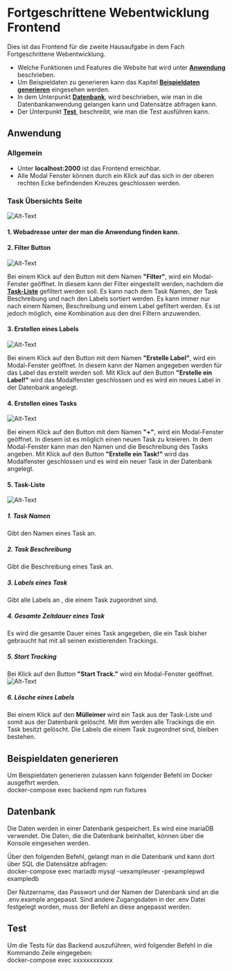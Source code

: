 #  **Fortgeschrittene Webentwicklung Frontend**  

Dies ist das Frontend für die zweite Hausaufgabe in dem Fach Fortgeschrittene Webentwicklung.

- Welche Funktionen und Features die Website hat wird unter **[Anwendung](#anwendung)** beschrieben.
- Um Beispieldaten zu generieren kann das Kapitel **[Beispieldaten generieren](#beispieldaten-generieren)** eingesehen werden.  
- In dem Unterpunkt **[Datenbank](#datenbank)**, wird beschrieben, wie man in die Datenbankanwendung gelangen kann und Datensätze abfragen kann.  
- Der Unterpunkt **[Test](#test)**, beschreibt, wie man die Test ausführen kann.  
  
## Anwendung
### Allgemein
- Unter **localhost:2000** ist das Frontend erreichbar.
-  Alle Modal Fenster können durch ein Klick auf das sich in der oberen rechten Ecke befindenden Kreuzes geschlossen werden.

### Task Übersichts Seite

<img  src="/packages/frontend/readMe_pictures/TaskOverviewPage.png"  alt="Alt-Text"  title="Übersichts Seite"  />

#### 1. Webadresse unter der man die Anwendung finden kann.
#### 2. Filter Button
<img  src="/packages/frontend/readMe_pictures/Filter.png"  alt="Alt-Text"  title="Filter"  />

Bei einem Klick auf den Button mit dem Namen **"Filter"**, wird ein Modal-Fenster geöffnet. In diesem kann der Filter eingestellt werden, nachdem die **[Task-Liste](#task_liste)** gefiltert werden soll. Es kann nach dem Task Namen, der Task Beschreibung und nach den Labels sortiert werden. Es kann immer nur nach einem Namen, Beschreibung und einem Label gefiltert werden. Es ist jedoch möglich, eine Kombination aus den drei Filtern anzuwenden.

#### 3. Erstellen eines Labels
<img src="/packages/frontend/readMe_pictures/createLabel.png" alt="Alt-Text"  title="Erstellen eines Labels"/>

Bei einem Klick auf den Button mit dem Namen **"Erstelle Label"**, wird ein Modal-Fenster geöffnet. In diesem kann der Namen angegeben werden für das Label das erstellt werden soll. Mit Klick auf den Button **"Erstelle ein Label!"** wird das Modalfenster geschlossen und es wird ein neues Label in der Datenbank angelegt.
 
#### 4. Erstellen eines Tasks

<img src="/packages/frontend/readMe_pictures/createTask.png" alt="Alt-Text"  title="Erstellen eines Tasks"/>

Bei einem Klick auf den Button mit dem Namen **"+"**, wird ein Modal-Fenster geöffnet. In diesem ist es möglich einen neuen Task zu kreieren. In dem Modal-Fenster kann man den Namen und die Beschreibung des Tasks angeben.  Mit Klick auf den Button **"Erstelle ein Task!"** wird das Modalfenster geschlossen und es wird ein neuer Task in der Datenbank angelegt.

#### 5. Task-Liste

<img src="/packages/frontend/readMe_pictures/TaskElement.png" alt="Alt-Text"  title="Task Element"/>

##### 1. Task Namen
Gibt den Namen eines Task an.
##### 2. Task Beschreibung
Gibt die Beschreibung eines Task an.
##### 3. Labels eines Task
Gibt alle Labels an , die einem Task zugeordnet sind.
##### 4. Gesamte Zeitdauer eines Task
Es wird die gesamte Dauer eines Task angegeben, die  ein Task bisher gebraucht hat mit all seinen existierenden Trackings.
##### 5. Start Tracking
Bei Klick auf den Button **"Start Track."** wird ein Modal-Fenster geöffnet.
<img src="/packages/frontend/readMe_pictures/TaskElement.png" alt="Alt-Text"  title="Starten eines Trackings"/>
##### 6. Lösche eines Labels
Bei einem Klick auf den **Mülleimer** wird ein Task aus der Task-Liste und somit aus der Datenbank gelöscht. Mit ihm werden alle Trackings die ein Task besitzt gelöscht. Die Labels die einem Task zugeordnet sind, bleiben bestehen.
  
## Beispieldaten generieren  
  

Um Beispieldaten generieren zulassen kann folgender Befehl im Docker ausgefhrt werden.  
 docker-compose exec backend npm run fixtures  
    
## Datenbank  
  

Die Daten werden in einer Datenbank gespeichert. Es wird eine mariaDB verwendet. Die Daten, die die Datenbank beinhaltet, können über die Konsole eingesehen werden.  
  
Über den folgenden Befehl, gelangt man in die Datenbank und kann dort über SQL die Datensätze abfragen:  
 docker-compose exec mariadb mysql -uexampleuser -pexamplepwd exampledb  

Der Nutzername, das Passwort und der Namen der Datenbank sind an die .env.example angepasst. Sind andere Zugangsdaten in der .env Datei festgelegt worden, muss der Befehl an diese angepasst werden.  
  
## Test  
  
Um die Tests für das Backend auszuführen, wird folgender Befehl in die Kommando Zeile eingegeben:  
 docker-compose exec xxxxxxxxxxxx  
  

